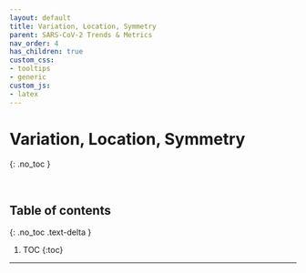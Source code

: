 ```yaml
---
layout: default
title: Variation, Location, Symmetry
parent: SARS-CoV-2 Trends & Metrics
nav_order: 4
has_children: true
custom_css:
- tooltips
- generic
custom_js:
- latex
---
```


# Variation, Location, Symmetry
{: .no_toc }

<br>

## Table of contents
{: .no_toc .text-delta }

1. TOC
{:toc}

---
